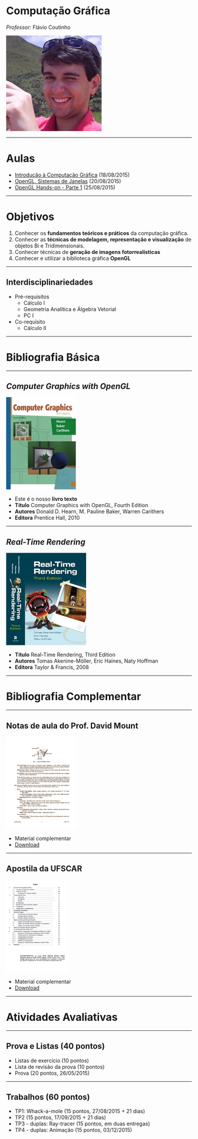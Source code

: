 # Computação Gráfica

*Professor:* Flávio Coutinho

<img class="page-author-picture" src="images/flavio-avatar.jpg">

---
# Aulas

- [Introdução à Computação Gráfica](classes/intro/) (18/08/2015)
- [OpenGL, Sistemas de Janelas](classes/opengl/) (20/08/2015)
- [OpenGL Hands-on - Parte 1](classes/opengl-handson/) (25/08/2015)

<!--
  - [OpenGL Hands-on - Parte 2](classes/opengl-handson2/) (19/03/2015)
  - [OpenGL Hands-on - Parte 3](classes/opengl-handson3/) (24/03/2015)
  - [OpenGL Hands-on - Parte 4](classes/opengl-handson4/) (26/03/2015)
  - [Cê](classes/c) (31/03/2015)
-->

<!--
  # Aulas (pág. 2)

  - [Geometria](classes/geometry) (07/04/2015)
  - [Transformações Geométricas](classes/transforms) (09/04/2015)
  - [Orientação e Mudança de Coordenadas](classes/baseorientation) (16/04/2015)
  - [O Pipeline Gráfico](classes/pipeline) (23/04/2015)
  - [Projeção](classes/projection) (28/04/2015)
  - [Modelagem Hierárquica](classes/hierarchical) (30/04/2015)
  - [Modelagem de Objetos](classes/modeling) (05/05/2015)

-->
<!--
  # Aulas (pág. 3)

  - Demonstração do 3ds max (12/05/2015)
  - [_Feedback_ do TP1](classes/breakout-feedback) (14/05/2015)
  - [Iluminação e Sombreamento](classes/lighting) (19/05/2015 e 21/05/2015)
  - [Animações](attachments/AnimacaoFlavioCoutinho.pptx) (02/06/2015)
  - [Texturas](classes/textures) (09/06/2015)
  - [Efeitos Visuais](classes/visual-effects) (11/06/2015)
  - [Ray tracing 1](classes/raytracing) (16/06/2015)
  - [Ray tracing 2](classes/raytracing2) (23/06/2015)
  - [Pipeline Programável](classes/programmable-pipeline) (02/07/2015)
-->

---
# Objetivos

1. Conhecer os **fundamentos teóricos e práticos** da computação gráfica.
1. Conhecer as **técnicas de modelagem, representação e visualização** de objetos Bi
e Tridimensionais.
1. Conhecer técnicas de **geração de imagens fotorrealísticas**
1. Conhecer e utilizar a biblioteca gráfica **OpenGL**

---
## Interdisciplinariedades

- Pré-requisitos
  - Cálculo I
  - Geometria Analítica e Álgebra Vetorial
  - PC I
- Co-requisito
  - Cálculo II

---
# Bibliografia Básica

---
## _Computer Graphics with OpenGL_

<div class="book-cover-container">
  <img class="book-cover" src="images/book-cg-with-opengl.jpg">
  <div class="book-left"></div>
</div>

- Este é o nosso **livro texto**
- **Título**	Computer Graphics with OpenGL, Fourth Edition
- **Autores**	Donald D. Hearn, M. Pauline Baker, Warren Carithers
- **Editora**	Prentice Hall, 2010

---
## _Real-Time Rendering_

<div class="book-cover-container">
  <img class="book-cover" src="images/book-rtr3.jpg">
  <div class="book-left"></div>
</div>

- **Título**	Real-Time Rendering, Third Edition
- **Autores**	Tomas Akenine-Möller, Eric Haines, Naty Hoffman
- **Editora**	Taylor &amp; Francis, 2008

---
# Bibliografia Complementar

---
## Notas de aula do Prof. David Mount

<div class="book-cover-container">
  <img class="book-cover" src="images/book-lecture-notes.png">
  <div class="book-left book-light"></div>
</div>

- Material complementar
- [Download](attachments/DavidMountsLectureNotes.pdf)

---
## Apostila da UFSCAR

<div class="book-cover-container">
  <img class="book-cover" src="images/book-apostila-ufscar.png">
  <div class="book-left book-light"></div>
</div>

- Material complementar
- [Download](https://drive.google.com/file/d/0B6-KCjtlxaKIY21UOWxBTEp4VTA/edit?usp=sharing)

---
# Atividades Avaliativas

---
## Prova e Listas (40 pontos)

- Listas de exercício (10 pontos)
- Lista de revisão da prova (10 pontos)
- Prova (20 pontos, 26/05/2015)

---
## Trabalhos (60 pontos)

- TP1: Whack-a-mole (15 pontos, 27/08/2015 + 21 dias)
- TP2 (15 pontos, 17/09/2015 + 21 dias)
- TP3 - duplas: Ray-tracer (15 pontos, em duas entregas)
- TP4 - duplas: Animação (15 pontos, 03/12/2015)

[tp1]: https://github.com/fegemo/cefet-cg/tree/master/src/assignments/tp1-whack
[tp2]: https://github.com/fegemo/cefet-cg/tree/master/src/assignments/tp2
[tp3]: https://github.com/fegemo/cefet-cg/tree/master/src/assignments/tp3
[tp4]: https://github.com/fegemo/cefet-cg/blob/master/src/assignments/tp4

